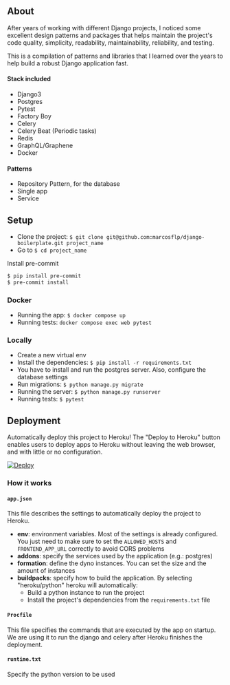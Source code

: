 ## About

After years of working with different Django projects, I noticed some excellent design patterns and packages that helps maintain the project's code quality, simplicity, readability, maintainability, reliability, and testing.

This is a compilation of patterns and libraries that I learned over the years to help build a robust Django application fast.

#### Stack included

- Django3
- Postgres
- Pytest
- Factory Boy
- Celery
- Celery Beat (Periodic tasks)
- Redis
- GraphQL/Graphene
- Docker

#### Patterns

- Repository Pattern, for the database
- Single app
- Service


## Setup

- Clone the project: `$ git clone git@github.com:marcosflp/django-boilerplate.git project_name`
- Go to `$ cd project_name`

Install pre-commit
```sh
$ pip install pre-commit
$ pre-commit install
```


### Docker

- Running the app: `$ docker compose up`
- Running tests: `docker compose exec web pytest`

### Locally

- Create a new virtual env
- Install the dependencies: `$ pip install -r requirements.txt`
- You have to install and run the postgres server. Also, configure the database settings 
- Run migrations: `$ python manage.py migrate`
- Running the server: `$ python manage.py runserver`
- Running tests: `$ pytest`


## Deployment

Automatically deploy this project to Heroku! The "Deploy to Heroku" button enables users to deploy apps to Heroku without leaving the web browser, and with little or no configuration.

[![Deploy](https://www.herokucdn.com/deploy/button.svg)](https://heroku.com/deploy)

### How it works

#### `app.json`

This file describes the settings to automatically deploy the project to Heroku.

- **env**: environment variables. Most of the settings is already configured. You just need to make sure to set the `ALLOWED_HOSTS` and `FRONTEND_APP_URL` correctly to avoid CORS problems 
- **addons**: specify the services used by the application (e.g.: postgres)
- **formation**: define the dyno instances. You can set the size and the amount of instances
- **buildpacks**: specify how to build the application. By selecting "heroku/python" heroku will automatically:
  - Build a python instance to run the project
  - Install the project's dependencies from the `requirements.txt` file

#### `Procfile`

This file specifies the commands that are executed by the app on startup. We are using it to run the django and celery after Heroku finishes the deployment.


#### `runtime.txt`

Specify the python version to be used
